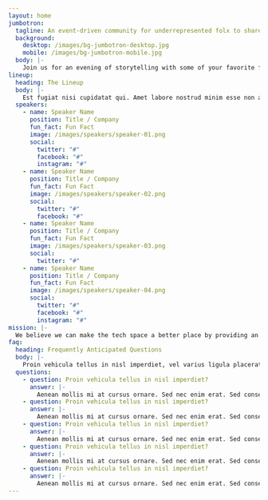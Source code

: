 ```yaml
---
layout: home
jumbotron:
  tagline: An event-driven community for underrepresented folx to share, listen, and learn.
  background:
    desktop: /images/bg-jumbotron-desktop.jpg
    mobile: /images/bg-jumbotron-mobile.jpg
  body: |-
    Join us for an evening of storytelling with some of your favorite fellow nerds. We'll laugh. We'll cry. We may even hear a story without any industry jargon!
lineup:
  heading: The Lineup
  body: |-
    Est fugiat nisi cupidatat qui. Amet labore nostrud minim esse non adipisicing aliqua. Reprehenderit nulla labore sunt sunt aliqua velit nostrud nulla.
  speakers:
    - name: Speaker Name
      position: Title / Company
      fun_fact: Fun Fact
      image: /images/speakers/speaker-01.png
      social:
        twitter: "#"
        facebook: "#"
        instagram: "#"
    - name: Speaker Name
      position: Title / Company
      fun_fact: Fun Fact
      image: /images/speakers/speaker-02.png
      social:
        twitter: "#"
        facebook: "#"
    - name: Speaker Name
      position: Title / Company
      fun_fact: Fun Fact
      image: /images/speakers/speaker-03.png
      social:
        twitter: "#"
    - name: Speaker Name
      position: Title / Company
      fun_fact: Fun Fact
      image: /images/speakers/speaker-04.png
      social:
        twitter: "#"
        facebook: "#"
        instagram: "#"
mission: |-
  We believe we can make the tech space a better place by providing an open and raw storytelling platform. A place to slow down. To take time to listen to the stories that surround us. And to use those stories to better ourselves — our selfs, our careers, and our environments — along with the industry in which we work.
faq:
  heading: Frequently Anticipated Questions
  body: |-
    Proin vehicula tellus in nisl imperdiet, vel varius ligula placerat. Aenean mollis mi at cursus ornare. Sed nec enim erat.
  questions:
    - question: Proin vehicula tellus in nisl imperdiet?
      answer: |-
        Aenean mollis mi at cursus ornare. Sed nec enim erat. Sed consectetur nulla ut leo fermentum, nec dapibus purus venenatis. In pharetra fermentum nulla, eget posuere quam iaculis vel. Nunc et nisl sed ligula tincidunt sodales.
    - question: Proin vehicula tellus in nisl imperdiet?
      answer: |-
        Aenean mollis mi at cursus ornare. Sed nec enim erat. Sed consectetur nulla ut leo fermentum, nec dapibus purus venenatis. In pharetra fermentum nulla, eget posuere quam iaculis vel. Nunc et nisl sed ligula tincidunt sodales.
    - question: Proin vehicula tellus in nisl imperdiet?
      answer: |-
        Aenean mollis mi at cursus ornare. Sed nec enim erat. Sed consectetur nulla ut leo fermentum, nec dapibus purus venenatis. In pharetra fermentum nulla, eget posuere quam iaculis vel. Nunc et nisl sed ligula tincidunt sodales.
    - question: Proin vehicula tellus in nisl imperdiet?
      answer: |-
        Aenean mollis mi at cursus ornare. Sed nec enim erat. Sed consectetur nulla ut leo fermentum, nec dapibus purus venenatis. In pharetra fermentum nulla, eget posuere quam iaculis vel. Nunc et nisl sed ligula tincidunt sodales.
    - question: Proin vehicula tellus in nisl imperdiet?
      answer: |-
        Aenean mollis mi at cursus ornare. Sed nec enim erat. Sed consectetur nulla ut leo fermentum, nec dapibus purus venenatis. In pharetra fermentum nulla, eget posuere quam iaculis vel. Nunc et nisl sed ligula tincidunt sodales.
---
```

